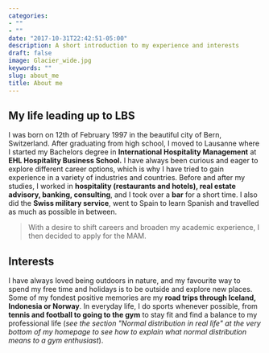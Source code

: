 ```yaml
---
categories:
- ""
- ""
date: "2017-10-31T22:42:51-05:00"
description: A short introduction to my experience and interests
draft: false
image: Glacier_wide.jpg
keywords: ""
slug: about_me
title: About me
---
```


## My life leading up to LBS

I was born on 12th of February 1997 in the beautiful city of Bern, Switzerland. After graduating from high school, I moved to Lausanne where I started my Bachelors degree in **International Hospitality Management** at **EHL Hospitality Business School.** I have always been curious and eager to explore different career options, which is why I have tried to gain experience in a variety of industries and countries. Before and after my studies, I worked in **hospitality (restaurants and hotels), real estate advisory, banking, consulting**, and I took over a **bar** for a short time. I also did the **Swiss military service**, went to Spain to learn Spanish and travelled as much as possible in between.

> With a desire to shift careers and broaden my academic experience, I then decided to apply for the MAM.

## Interests

I have always loved being outdoors in nature, and my favourite way to spend my free time and holidays is to be outside and explore new places. Some of my fondest positive memories are my **road trips through Iceland, Indonesia or Norway**. In everyday life, I do sports whenever possible, from **tennis and football to going to the gym** to stay fit and find a balance to my professional life (*see the section "Normal distribution in real life" at the very bottom of my homepage to see how to explain what normal distribution means to a gym enthusiast*).
